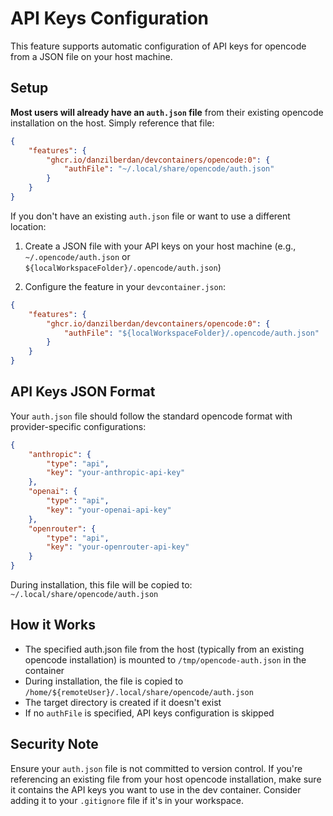 # API Keys Configuration

This feature supports automatic configuration of API keys for opencode from a JSON file on your host machine.

## Setup

**Most users will already have an `auth.json` file** from their existing opencode installation on the host. Simply reference that file:

```json
{
    "features": {
        "ghcr.io/danzilberdan/devcontainers/opencode:0": {
            "authFile": "~/.local/share/opencode/auth.json"
        }
    }
}
```

If you don't have an existing `auth.json` file or want to use a different location:

1. Create a JSON file with your API keys on your host machine (e.g., `~/.opencode/auth.json` or `${localWorkspaceFolder}/.opencode/auth.json`)

2. Configure the feature in your `devcontainer.json`:

```json
{
    "features": {
        "ghcr.io/danzilberdan/devcontainers/opencode:0": {
            "authFile": "${localWorkspaceFolder}/.opencode/auth.json"
        }
    }
}
```

## API Keys JSON Format

Your `auth.json` file should follow the standard opencode format with provider-specific configurations:

```json
{
    "anthropic": {
        "type": "api",
        "key": "your-anthropic-api-key"
    },
    "openai": {
        "type": "api",
        "key": "your-openai-api-key"
    },
    "openrouter": {
        "type": "api",
        "key": "your-openrouter-api-key"
    }
}
```

During installation, this file will be copied to: `~/.local/share/opencode/auth.json`

## How it Works

- The specified auth.json file from the host (typically from an existing opencode installation) is mounted to `/tmp/opencode-auth.json` in the container
- During installation, the file is copied to `/home/${remoteUser}/.local/share/opencode/auth.json`
- The target directory is created if it doesn't exist
- If no `authFile` is specified, API keys configuration is skipped

## Security Note

Ensure your `auth.json` file is not committed to version control. If you're referencing an existing file from your host opencode installation, make sure it contains the API keys you want to use in the dev container. Consider adding it to your `.gitignore` file if it's in your workspace.